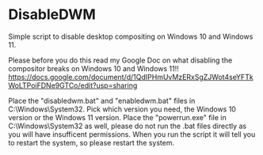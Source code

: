 # DisableDWM
Simple script to disable desktop compositing on Windows 10 and Windows 11.

Please before you do this read my Google Doc on what disabling the compositor breaks on Windows 10 and Windows 11!!
https://docs.google.com/document/d/1QdIPHmUvMzERxSgZJWot4seYFTkWoLTPoiFDNe9GTCo/edit?usp=sharing

Place the "disabledwm.bat" and "enabledwm.bat" files in C:\Windows\System32. Pick which version you need, the Windows 10 version or the Windows 11 version.
Place the "powerrun.exe" file in C:\Windows\System32 as well, please do not run the .bat files directly as you will have insufficent permissions.
When you run the script it will tell you to restart the system, so please restart the system.
